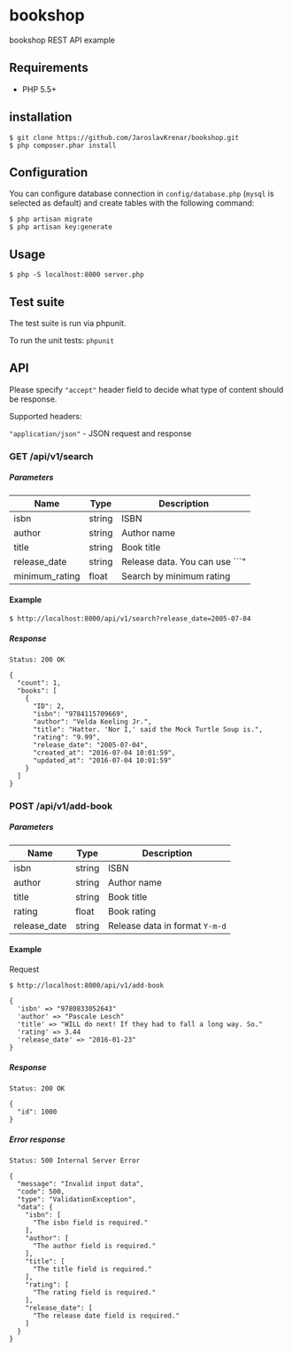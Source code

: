 # bookshop
bookshop REST API example

## Requirements
* PHP 5.5+

## installation

```
$ git clone https://github.com/JaroslavKrenar/bookshop.git
$ php composer.phar install
```

## Configuration

You can configure database connection in ```config/database.php``` (```mysql``` is selected as default) and create tables with the following command:

```
$ php artisan migrate
$ php artisan key:generate
```

## Usage

```
$ php -S localhost:8000 server.php
```

## Test suite

The test suite is run via phpunit. 

To run the unit tests: `phpunit`

## API

Please specify `"accept"` header field to decide what type of content should be response.

Supported headers:

`"application/json"` - JSON request and response

### GET /api/v1/search

##### Parameters

| Name  | Type | Description |
| ------------- | ------------- | -------------|
| isbn  | string | ISBN |
| author | string | Author name |
| title | string  | Book title |
| release_date | string  | Release data. You can use ```"|"``` to find between dates, e.g. ```2015-01-01|2016-01-01```  |
| minimum_rating | float  | Search by minimum rating |

#### Example

```
$ http://localhost:8000/api/v1/search?release_date=2005-07-04
```
##### Response

```
Status: 200 OK

{
  "count": 1,
  "books": [
    {
      "ID": 2,
      "isbn": "9784115709669",
      "author": "Velda Keeling Jr.",
      "title": "Hatter. 'Nor I,' said the Mock Turtle Soup is.",
      "rating": "9.99",
      "release_date": "2005-07-04",
      "created_at": "2016-07-04 10:01:59",
      "updated_at": "2016-07-04 10:01:59"
    }
  ]
}
```

### POST /api/v1/add-book

##### Parameters

| Name  | Type | Description |
| ------------- | ------------- | -------------|
| isbn  | string | ISBN |
| author | string | Author name |
| title | string  | Book title |
| rating | float  | Book rating  |
| release_date | string  | Release data in format ```Y-m-d``` |

#### Example

Request
```
$ http://localhost:8000/api/v1/add-book

{
  'isbn' => "9780833052643"
  'author' => "Pascale Lesch"
  'title' => "WILL do next! If they had to fall a long way. So."
  'rating' => 3.44
  'release_date' => "2016-01-23"
}
```
##### Response

```
Status: 200 OK

{
  "id": 1000
}
```
##### Error response

```
Status: 500 Internal Server Error

{
  "message": "Invalid input data",
  "code": 500,
  "type": "ValidationException",
  "data": {
    "isbn": [
      "The isbn field is required."
    ],
    "author": [
      "The author field is required."
    ],
    "title": [
      "The title field is required."
    ],
    "rating": [
      "The rating field is required."
    ],
    "release_date": [
      "The release date field is required."
    ]
  }
}
```
